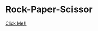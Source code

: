 # Rock-Paper-Scissor
<a href="https://bharathveerakumar.github.io/Rock-Paper-Scissor/Index.html">Click Me!!</a>
